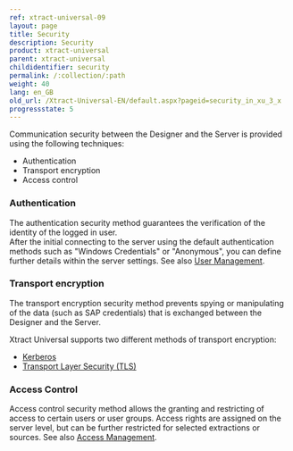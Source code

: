 ```yaml
---
ref: xtract-universal-09
layout: page
title: Security 
description: Security
product: xtract-universal
parent: xtract-universal
childidentifier: security
permalink: /:collection/:path
weight: 40
lang: en_GB
old_url: /Xtract-Universal-EN/default.aspx?pageid=security_in_xu_3_x
progressstate: 5
---
```


Communication security between the Designer and the Server is provided using the following techniques:

- Authentication
- Transport encryption
- Access control

### Authentication 
The authentication security method guarantees the verification of the identity of the logged in user.  
After the initial connecting to the server using the default authentication methods such as "Windows Credentials" or "Anonymous", you can define 
further details within the server settings. See also [User Management](./security/user-management).


### Transport encryption
The transport encryption security method prevents spying or manipulating of the data (such as SAP credentials) that is exchanged between the Designer and the Server. 

Xtract Universal supports two different methods of transport encryption:
-	[Kerberos](https://msdn.microsoft.com/en-us/library/windows/desktop/aa374762(v=vs.85).aspx)
-	[Transport Layer Security (TLS)](https://docs.microsoft.com/en-us/windows/win32/secauthn/transport-layer-security-protocol)


### Access Control
Access control security method allows the granting and restricting of access to certain users or user groups. 
Access rights are assigned on the server level, but can be further restricted for selected extractions or sources.
See also [Access Management](./security/access-management).



